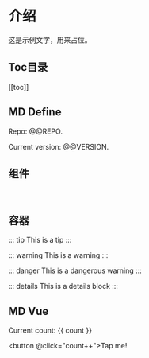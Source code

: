 # 介绍


这是示例文字，用来占位。

## Toc目录

[[toc]]

## MD Define

Repo: @@REPO.

Current version: @@VERSION.

## 组件

<br/>
<NpmBadge package="pushoo-cli" />


## 容器

::: tip
This is a tip
:::

::: warning
This is a warning
:::

::: danger
This is a dangerous warning
:::

::: details
This is a details block
:::

## MD Vue

<RedDiv>

Current count: {{ count }}

</RedDiv>

<button @click="count++">Tap me!</button>

<script setup>
import { h, ref } from 'vue'

const RedDiv = (_, ctx) => h(
  'div',
  {
    class: 'red-div',
  },
  ctx.slots.default()
)
const msg = 'Markdown 中的 Vue'
const count = ref(0)
</script>

<style>
.red-div {
  color: #ff0000;
}
</style>
